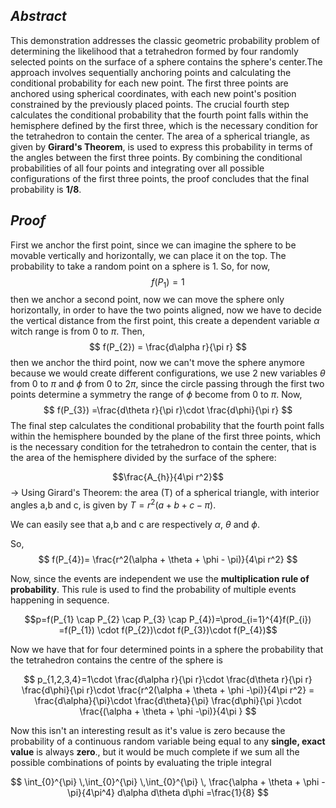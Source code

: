 ## $Abstract$

This demonstration addresses the classic geometric probability problem of determining the likelihood that a tetrahedron formed by four randomly selected points on the surface of a sphere contains the sphere's center.The approach involves sequentially anchoring points and calculating the conditional probability for each new point. The first three points are anchored using spherical coordinates, with each new point's position constrained by the previously placed points. The crucial fourth step calculates the conditional probability that the fourth point falls within the hemisphere defined by the first three, which is the necessary condition for the tetrahedron to contain the center. The area of a spherical triangle, as given by **Girard's Theorem**, is used to express this probability in terms of the angles between the first three points. By combining the conditional probabilities of all four points and integrating over all possible configurations of the first three points, the proof concludes that the final probability is **1/8**.

## $Proof$

First we anchor the first point, since we can imagine the sphere to be movable vertically and horizontally, we can place it on the top. The probability to take a random point on a sphere is 1. So, for now,
$$f(P_{1}) = 1$$
then we anchor a second point, now we can move the sphere only horizontally, in order to have the two points aligned, now we have to decide the vertical distance from the first point, this create a dependent variable $\alpha$ witch range is from 0 to $\pi$. Then,
$$
f(P_{2}) = \frac{d\alpha r}{\pi r}
$$
then we anchor the third point, now we can't move the sphere anymore because we would create different configurations, we use 2 new variables $\theta$ from 0 to $\pi$ and $\phi$ from 0 to $2\pi$, since the circle passing through the first two points determine a symmetry the range of $\phi$ become from 0 to $\pi$. Now,
$$
f(P_{3}) =\frac{d\theta r}{\pi r}\cdot \frac{d\phi}{\pi r}
$$
The final step calculates the conditional probability that the fourth point falls within the hemisphere bounded by the plane of the first three points, which is the necessary condition for the tetrahedron to contain the center, that is the area of the hemisphere divided by the surface of the sphere:

$$\frac{A_{h}}{4\pi r^2}$$
-> Using Girard's Theorem: 
the area (T) of a spherical triangle, with interior angles a,b and c, is given by $T = r^2 (a + b + c - \pi)$.

We can easily see that a,b and c are respectively $\alpha$, $\theta$ and $\phi$.

So,
$$
f(P_{4})= \frac{r^2(\alpha + \theta + \phi - \pi)}{4\pi r^2}
$$

Now, since the events are independent we use the **multiplication rule of probability**. This rule is used to find the probability of multiple events happening in sequence.

$$p=f(P_{1} \cap P_{2} \cap P_{3} \cap P_{4})=\prod_{i=1}^{4}f(P_{i})
=f(P_{1}) \cdot f(P_{2})\cdot f(P_{3})\cdot f(P_{4})$$

Now we have that for four determined points in a sphere the probability that the tetrahedron contains the centre of the sphere is

$$
p_{1,2,3,4}=1\cdot \frac{d\alpha r}{\pi r}\cdot \frac{d\theta r}{\pi r} \frac{d\phi}{\pi r}\cdot \frac{r^2(\alpha + \theta + \phi -\pi)}{4\pi r^2}
= \frac{d\alpha}{\pi}\cdot \frac{d\theta}{\pi} \frac{d\phi}{\pi }\cdot \frac{(\alpha + \theta + \phi -\pi)}{4\pi }
$$

Now this isn't an interesting result as it's value is zero because the probability of a continuous random variable being equal to any **single, exact value** is always **zero**., but it would be much complete if we sum all the possible combinations of points by evaluating the triple integral

$$
\int_{0}^{\pi}  \,\int_{0}^{\pi}  \,\int_{0}^{\pi}  \, \frac{\alpha + \theta + \phi -\pi}{4\pi^4} d\alpha  d\theta  d\phi  =\frac{1}{8}
$$
